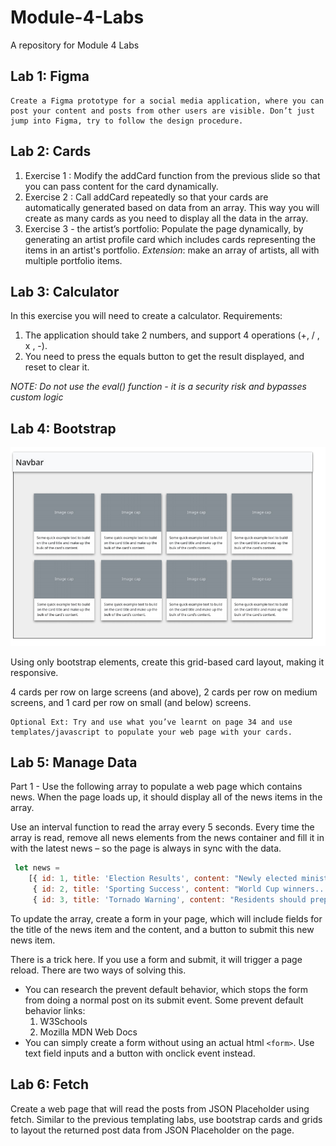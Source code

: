 # Module-4-Labs
A repository for Module 4 Labs

## Lab 1: Figma
    Create a Figma prototype for a social media application, where you can post your content and posts from other users are visible. Don’t just jump into Figma, try to follow the design procedure.

## Lab 2: Cards
1. Exercise 1 : Modify the addCard function from the previous slide so that you can pass content for the card dynamically.
2. Exercise 2 : Call addCard repeatedly so that your cards are automatically generated based on data from an array. This way you will create as many cards as you need to display all the data in the array.
3. Exercise 3 - the artist’s portfolio: Populate the page dynamically, by generating an artist profile card which includes cards representing the items in an artist's portfolio. 
*Extension*: make an array of artists, all with multiple portfolio items.

## Lab 3: Calculator
In this exercise you will need to create a calculator. 
Requirements:
1. The application should take 2 numbers, and  support 4 operations (+, / , x , -). 
2. You need to press the equals button to get 
the result displayed, and reset to clear it. 

*NOTE: Do not use the eval() function - it is a security risk and bypasses custom logic*

## Lab 4: Bootstrap
![Grid Layout](/assets/image.png)

Using only bootstrap elements, create this grid-based card layout, making it responsive.

4 cards per row on large screens (and above), 2 cards per row on medium screens, and 1 card per row on small (and below) screens.

    Optional Ext: Try and use what you’ve learnt on page 34 and use templates/javascript to populate your web page with your cards.

## Lab 5: Manage Data 
Part 1 - Use the following array to populate a web page which contains news. When the page loads up, it should display all of the news items in the array.

Use an interval function to read the array every 5 seconds. Every time the array is read, remove all news elements from the news container and fill it in with the latest news – so the page is always in sync with the data.

~~~JavaScript
 let news = 
    [{ id: 1, title: 'Election Results', content: "Newly elected minister..." },
     { id: 2, title: 'Sporting Success', content: "World Cup winners..." }, 
     { id: 3, title: 'Tornado Warning', content: "Residents should prepare..." }];
~~~

 To update the array, create a form in your page, which will include fields for the title of the news item and the content, and a button to submit this new news item.

There is a trick here. If you use a form and submit,
it will trigger a page reload. There are two ways of
solving this.
- You can research the prevent default behavior, which stops the form from doing a normal post on its submit event.
Some prevent default behavior links:
    1. W3Schools
    2. Mozilla MDN Web Docs
- You can simply create a form without using an
actual html `<form>`. Use text field inputs and a
button with onclick event instead.

## Lab 6: Fetch
Create a web page that will read the posts from JSON Placeholder using fetch. 
Similar to the previous templating labs, use bootstrap cards and grids to layout the returned post data from JSON Placeholder on the page.